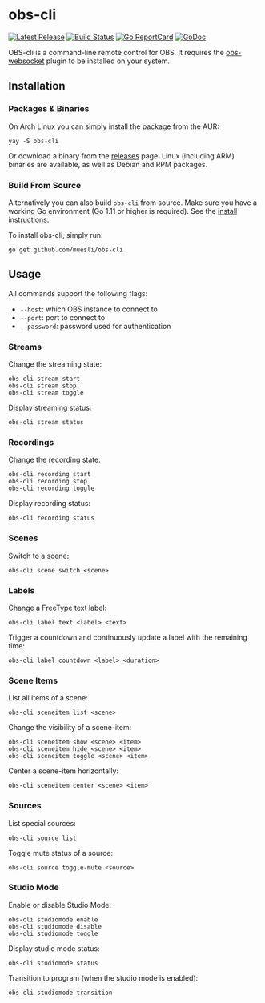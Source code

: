 # obs-cli

[![Latest Release](https://img.shields.io/github/release/muesli/obs-cli.svg)](https://github.com/muesli/obs-cli/releases)
[![Build Status](https://github.com/muesli/obs-cli/workflows/build/badge.svg)](https://github.com/muesli/obs-cli/actions)
[![Go ReportCard](https://goreportcard.com/badge/muesli/obs-cli)](https://goreportcard.com/report/muesli/obs-cli)
[![GoDoc](https://godoc.org/github.com/golang/gddo?status.svg)](https://pkg.go.dev/github.com/muesli/obs-cli)

OBS-cli is a command-line remote control for OBS. It requires the
[obs-websocket](https://github.com/Palakis/obs-websocket) plugin to be installed on your system.

## Installation

### Packages & Binaries

On Arch Linux you can simply install the package from the AUR:

    yay -S obs-cli

Or download a binary from the [releases](https://github.com/muesli/obs-cli/releases)
page. Linux (including ARM) binaries are available, as well as Debian and RPM
packages.

### Build From Source

Alternatively you can also build `obs-cli` from source. Make sure you have a
working Go environment (Go 1.11 or higher is required). See the
[install instructions](https://golang.org/doc/install.html).

To install obs-cli, simply run:

    go get github.com/muesli/obs-cli

## Usage

All commands support the following flags:

- `--host`: which OBS instance to connect to
- `--port`: port to connect to
- `--password`: password used for authentication

### Streams

Change the streaming state:

```
obs-cli stream start
obs-cli stream stop
obs-cli stream toggle
```

Display streaming status:

```
obs-cli stream status
```

### Recordings

Change the recording state:

```
obs-cli recording start
obs-cli recording stop
obs-cli recording toggle
```

Display recording status:

```
obs-cli recording status
```

### Scenes

Switch to a scene:

```
obs-cli scene switch <scene>
```

### Labels

Change a FreeType text label:

```
obs-cli label text <label> <text>
```

Trigger a countdown and continuously update a label with the remaining time:

```
obs-cli label countdown <label> <duration>
```

### Scene Items

List all items of a scene:

```
obs-cli sceneitem list <scene>
```

Change the visibility of a scene-item:

```
obs-cli sceneitem show <scene> <item>
obs-cli sceneitem hide <scene> <item>
obs-cli sceneitem toggle <scene> <item>
```

Center a scene-item horizontally:

```
obs-cli sceneitem center <scene> <item>
```

### Sources

List special sources:

```
obs-cli source list
```

Toggle mute status of a source:

```
obs-cli source toggle-mute <source>
```

### Studio Mode

Enable or disable Studio Mode:

```
obs-cli studiomode enable
obs-cli studiomode disable
obs-cli studiomode toggle
```

Display studio mode status:

```
obs-cli studiomode status
```

Transition to program (when the studio mode is enabled):

```
obs-cli studiomode transition
```
